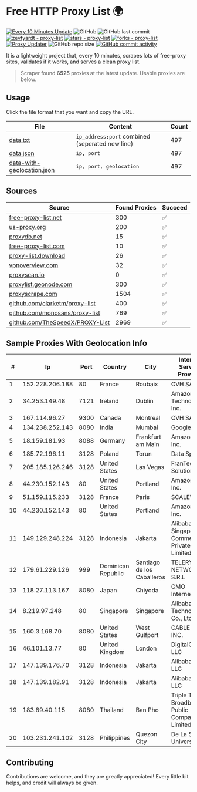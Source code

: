 
# Free HTTP Proxy List 🌍

[![Every 10 Minutes Update](https://github.com/mertguvencli/http-proxy-list/actions/workflows/main.yml/badge.svg?branch=main)](https://github.com/mertguvencli/http-proxy-list/actions/workflows/main.yml)
![GitHub](https://img.shields.io/github/license/mertguvencli/http-proxy-list)
![GitHub last commit](https://img.shields.io/github/last-commit/mertguvencli/http-proxy-list)
[![zevtyardt - proxy-list](https://img.shields.io/static/v1?label=zevtyardt&message=proxy-list&color=blue&logo=github)](https://github.com/zevtyardt/proxy-list "Go to GitHub repo")
[![stars - proxy-list](https://img.shields.io/github/stars/zevtyardt/proxy-list?style=social)](https://github.com/zevtyardt/proxy-list)
[![forks - proxy-list](https://img.shields.io/github/forks/zevtyardt/proxy-list?style=social)](https://github.com/zevtyardt/proxy-list)
[![Proxy Updater](https://github.com/zevtyardt/proxy-list/workflows/Proxy%20Updater/badge.svg)](https://github.com/zevtyardt/proxy-list/actions?query=workflow:"Proxy+Updater")
![GitHub repo size](https://img.shields.io/github/repo-size/zevtyardt/proxy-list)
[![GitHub commit activity](https://img.shields.io/github/commit-activity/m/zevtyardt/proxy-list?logo=commits)](https://github.com/zevtyardt/proxy-list/commits/main)

It is a lightweight project that, every 10 minutes, scrapes lots of free-proxy sites, validates if it works, and serves a clean proxy list.

> Scraper found **6525** proxies at the latest update. Usable proxies are below.

## Usage

Click the file format that you want and copy the URL.

|File|Content|Count|
|----|-------|-----|
|[data.txt](https://raw.githubusercontent.com/mertguvencli/http-proxy-list/main/proxy-list/data.txt)|`ip_address:port` combined (seperated new line)|497|
|[data.json](https://raw.githubusercontent.com/mertguvencli/http-proxy-list/main/proxy-list/data.json)|`ip, port`|497|
|[data-with-geolocation.json](https://raw.githubusercontent.com/mertguvencli/http-proxy-list/main/proxy-list/data-with-geolocation.json)|`ip, port, geolocation`|497|

## Sources

|Source|Found Proxies|Succeed|
|------|-------------|-------|
|[free-proxy-list.net](https://free-proxy-list.net)|300|✅|
|[us-proxy.org](https://www.us-proxy.org)|200|✅|
|[proxydb.net](http://proxydb.net)|15|✅|
|[free-proxy-list.com](https://free-proxy-list.com/?page=&port=&type%5B%5D=http&type%5B%5D=https&up_time=0&search=Search)|10|✅|
|[proxy-list.download](https://www.proxy-list.download/HTTP)|26|✅|
|[vpnoverview.com](https://vpnoverview.com/privacy/anonymous-browsing/free-proxy-servers)|32|✅|
|[proxyscan.io](https://www.proxyscan.io)|0|✅|
|[proxylist.geonode.com](https://proxylist.geonode.com/api/proxy-list?limit=300&page=1&sort_by=lastChecked&sort_type=desc&protocols=http,https)|300|✅|
|[proxyscrape.com](https://api.proxyscrape.com/v2/?request=displayproxies&protocol=http&timeout=10000&country=all&ssl=all&anonymity=all)|1504|✅|
|[github.com/clarketm/proxy-list](https://raw.githubusercontent.com/clarketm/proxy-list/master/proxy-list-raw.txt)|400|✅|
|[github.com/monosans/proxy-list](https://raw.githubusercontent.com/monosans/proxy-list/main/proxies/http.txt)|769|✅|
|[github.com/TheSpeedX/PROXY-List](https://raw.githubusercontent.com/TheSpeedX/PROXY-List/master/http.txt)|2969|✅|


## Sample Proxies With Geolocation Info

|#|Ip|Port|Country|City|Internet Service Provider|
|-|--|----|-------|----|-------------------------|
|1|152.228.206.188|80|France|Roubaix|OVH SAS|
|2|34.253.149.48|7121|Ireland|Dublin|Amazon Technologies Inc.|
|3|167.114.96.27|9300|Canada|Montreal|OVH SAS|
|4|134.238.252.143|8080|India|Mumbai|Google LLC|
|5|18.159.181.93|8088|Germany|Frankfurt am Main|Amazon.com, Inc.|
|6|185.72.196.11|3128|Poland|Torun|Data Space|
|7|205.185.126.246|3128|United States|Las Vegas|FranTech Solutions|
|8|44.230.152.143|80|United States|Portland|Amazon.com, Inc.|
|9|51.159.115.233|3128|France|Paris|SCALEWAY|
|10|44.230.152.143|80|United States|Portland|Amazon.com, Inc.|
|11|149.129.248.224|3128|Indonesia|Jakarta|Alibaba.com Singapore E-Commerce Private Limited|
|12|179.61.229.126|999|Dominican Republic|Santiago de los Caballeros|TELERY NETWORKS, S.R.L|
|13|118.27.113.167|8080|Japan|Chiyoda|GMO Internet, Inc.|
|14|8.219.97.248|80|Singapore|Singapore|Alibaba (US) Technology Co., Ltd.|
|15|160.3.168.70|8080|United States|West Gulfport|CABLE ONE, INC.|
|16|46.101.13.77|80|United Kingdom|London|DigitalOcean, LLC|
|17|147.139.176.70|3128|Indonesia|Jakarta|Alibaba.com LLC|
|18|147.139.182.91|3128|Indonesia|Jakarta|Alibaba.com LLC|
|19|183.89.40.115|8080|Thailand|Ban Pho|Triple T Broadband Public Company Limited|
|20|103.231.241.102|3128|Philippines|Quezon City|De La Salle University|



## Contributing

Contributions are welcome, and they are greatly appreciated! Every
little bit helps, and credit will always be given.

